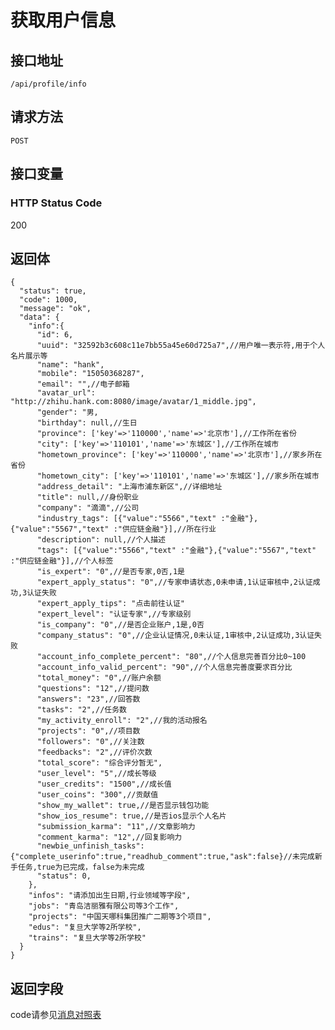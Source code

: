 # 获取用户信息

## 接口地址

`/api/profile/info`

## 请求方法

```POST ```

## 接口变量

### HTTP Status Code

200

## 返回体

```json5
{
  "status": true,
  "code": 1000,
  "message": "ok",
  "data": {
    "info":{
      "id": 6,
      "uuid": "32592b3c608c11e7bb55a45e60d725a7",//用户唯一表示符,用于个人名片展示等
      "name": "hank",
      "mobile": "15050368287",
      "email": "",//电子邮箱
      "avatar_url": "http://zhihu.hank.com:8080/image/avatar/1_middle.jpg",
      "gender": "男,
      "birthday": null,//生日
      "province": ['key'=>'110000','name'=>'北京市'],//工作所在省份
      "city": ['key'=>'110101','name'=>'东城区'],//工作所在城市
      "hometown_province": ['key'=>'110000','name'=>'北京市'],//家乡所在省份
      "hometown_city": ['key'=>'110101','name'=>'东城区'],//家乡所在城市
      "address_detail": "上海市浦东新区",//详细地址
      "title": null,//身份职业
      "company": "滴滴",//公司
      "industry_tags": [{"value":"5566","text" :"金融"},{"value":"5567","text" :"供应链金融"}],//所在行业
      "description": null,//个人描述
      "tags": [{"value":"5566","text" :"金融"},{"value":"5567","text" :"供应链金融"}],//个人标签
      "is_expert": "0",//是否专家,0否,1是
      "expert_apply_status": "0",//专家申请状态,0未申请,1认证审核中,2认证成功,3认证失败
      "expert_apply_tips": "点击前往认证"
      "expert_level": "认证专家",//专家级别
      "is_company": "0",//是否企业账户,1是,0否
      "company_status": "0",//企业认证情况,0未认证,1审核中,2认证成功,3认证失败
      "account_info_complete_percent": "80",//个人信息完善百分比0~100
      "account_info_valid_percent": "90",//个人信息完善度要求百分比
      "total_money": "0",//账户余额
      "questions": "12",//提问数
      "answers": "23",//回答数
      "tasks": "2",//任务数
      "my_activity_enroll": "2",//我的活动报名
      "projects": "0",//项目数
      "followers": "0",//关注数
      "feedbacks": "2",//评价次数
      "total_score": "综合评分暂无",
      "user_level": "5",//成长等级
      "user_credits": "1500",//成长值
      "user_coins": "300",//贡献值
      "show_my_wallet": true,//是否显示钱包功能
      "show_ios_resume": true,//是否ios显示个人名片
      "submission_karma": "11",//文章影响力
      "comment_karma": "12",//回复影响力
      "newbie_unfinish_tasks":{"complete_userinfo":true,"readhub_comment":true,"ask":false}//未完成新手任务,true为已完成，false为未完成
      "status": 0,
    },
    "infos": "请添加出生日期,行业领域等字段",
    "jobs": "青岛洁丽雅有限公司等3个工作",
    "projects": "中国天哪科集团推广二期等3个项目",
    "edus": "复旦大学等2所学校",
    "trains": "复旦大学等2所学校"
  }
}
```

## 返回字段



code请参见[消息对照表](消息对照表.md)